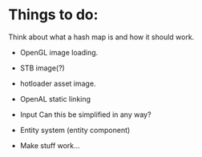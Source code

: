 # Things to do:

Think about what a hash map is and how it should work.

- OpenGL image loading.
- STB image(?)
- hotloader asset image.
- OpenAL static linking
- Input
Can this be simplified in any way?
- Entity system (entity component)

- Make stuff work...
